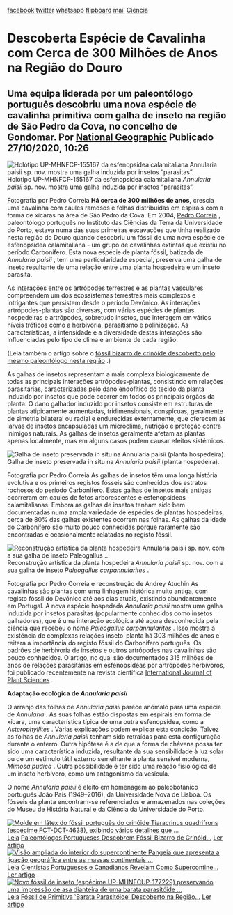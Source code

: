 [facebook](https://www.facebook.com/sharer/sharer.php?u=https%3A%2F%2Fwww.natgeo.pt%2Fciencia%2F2020%2F10%2Fdescoberta-especie-de-cavalinha-com-cerca-de-300-milhoes-de-anos-na-regiao-do-douro) [twitter](https://twitter.com/share?url=https%3A%2F%2Fwww.natgeo.pt%2Fciencia%2F2020%2F10%2Fdescoberta-especie-de-cavalinha-com-cerca-de-300-milhoes-de-anos-na-regiao-do-douro&via=natgeo&text=Descoberta%20Esp%C3%A9cie%20de%20Cavalinha%20com%20Cerca%20de%20300%20Milh%C3%B5es%20de%20Anos%20na%20Regi%C3%A3o%20do%20Douro) [whatsapp](https://web.whatsapp.com/send?text=https%3A%2F%2Fwww.natgeo.pt%2Fciencia%2F2020%2F10%2Fdescoberta-especie-de-cavalinha-com-cerca-de-300-milhoes-de-anos-na-regiao-do-douro) [flipboard](https://share.flipboard.com/bookmarklet/popout?v=2&title=Descoberta%20Esp%C3%A9cie%20de%20Cavalinha%20com%20Cerca%20de%20300%20Milh%C3%B5es%20de%20Anos%20na%20Regi%C3%A3o%20do%20Douro&url=https%3A%2F%2Fwww.natgeo.pt%2Fciencia%2F2020%2F10%2Fdescoberta-especie-de-cavalinha-com-cerca-de-300-milhoes-de-anos-na-regiao-do-douro) [mail](mailto:?subject=NatGeo&body=https%3A%2F%2Fwww.natgeo.pt%2Fciencia%2F2020%2F10%2Fdescoberta-especie-de-cavalinha-com-cerca-de-300-milhoes-de-anos-na-regiao-do-douro%20-%20Descoberta%20Esp%C3%A9cie%20de%20Cavalinha%20com%20Cerca%20de%20300%20Milh%C3%B5es%20de%20Anos%20na%20Regi%C3%A3o%20do%20Douro) [Ciência](https://www.natgeo.pt/ciencia) 
# Descoberta Espécie de Cavalinha com Cerca de 300 Milhões de Anos na Região do Douro 
## Uma equipa liderada por um paleontólogo português descobriu uma nova espécie de cavalinha primitiva com galha de inseto na região de São Pedro da Cova, no concelho de Gondomar. Por [National Geographic](https://www.natgeo.pt/autor/national-geographic) Publicado 27/10/2020, 10:26 
![Holótipo UP-MHNFCP-155167 da esfenopsídea calamitaliana Annularia paisii sp. nov. mostra uma galha induzida por insetos “parasitas”.
](img/files_styles_image_00_public_holotype_of_calamitalean_sphenopsid_annularia_paisii_sp_nov_showing_an_insect_induced_gall.jpg, "Holótipo UP-MHNFCP-155167 da esfenopsídea calamitaliana Annularia paisii sp. nov. mostra uma galha induzida por insetos “parasitas”.\n")
Holótipo UP-MHNFCP-155167 da esfenopsídea calamitaliana _Annularia paisii_ sp. nov. mostra uma galha induzida por insetos “parasitas”. 

Fotografia por Pedro Correia **Há cerca de 300 milhões de anos,** crescia uma cavalinha com caules ramosos e folhas distribuídas em espirais com a forma de xícaras na área de São Pedro da Cova. Em 2004, [Pedro Correia](https://www.researchgate.net/profile/Pedro_Correia3) , paleontólogo português no Instituto das Ciências da Terra da Universidade do Porto, estava numa das suas primeiras escavações que tinha realizado nesta região do Douro quando descobriu um fóssil de uma nova espécie de esfenopsídea calamitaliana - um grupo de cavalinhas extintas que existiu no período Carbonífero. Esta nova espécie de planta fóssil, batizada de _Annularia paisii_ , tem uma particularidade especial, preserva uma galha de inseto resultante de uma relação entre uma planta hospedeira e um inseto parasita. 

As interações entre os artrópodes terrestres e as plantas vasculares compreendem um dos ecossistemas terrestres mais complexos e intrigantes que persistem desde o período Devónico. As interações artrópodes-plantas são diversas, com várias espécies de plantas hospedeiras e artrópodes, sobretudo insetos, que interagem em vários níveis tróficos como a herbivoria, parasitismo e polinização. As características, a intensidade e a diversidade destas interações são influenciadas pelo tipo de clima e ambiente de cada região. 

(Leia também o artigo sobre o [fóssil bizarro de crinóide descoberto pelo mesmo paleontólogo nesta região](https://www.natgeo.pt/ciencia/2020/07/paleontologos-portugueses-descobrem-fossil-bizarro-de-crinoide-na-peninsula-iberica) .) 

As galhas de insetos representam a mais complexa biologicamente de todas as principais interações artrópodes-plantas, consistindo em relações parasitárias, caracterizadas pelo dano endofítico do tecido da planta induzido por insetos que pode ocorrer em todos os principais órgãos da planta. O dano galhador induzido por insetos consiste em estruturas de plantas atipicamente aumentadas, tridimensionais, conspícuas, geralmente de simetria bilateral ou radial e endurecidas externamente, que oferecem às larvas de insetos encapsuladas um microclima, nutrição e proteção contra inimigos naturais. As galhas de insetos geralmente afetam as plantas apenas localmente, mas em alguns casos podem causar efeitos sistémicos. 

![Galha de inseto preservada in situ na Annularia paisii (planta hospedeira).
](img/files_styles_image_00_public_annularia_bearing_insect_gall.jpg, "Galha de inseto preservada in situ na Annularia paisii (planta hospedeira).\r\n")
Galha de inseto preservada in situ na _Annularia paisii_ (planta hospedeira). 

Fotografia por Pedro Correia As galhas de insetos têm uma longa história evolutiva e os primeiros registos fósseis são conhecidos dos estratos rochosos do período Carbonífero. Estas galhas de insetos mais antigas ocorreram em caules de fetos arborescentes e esfenopsídeas calamitalianas. Embora as galhas de insetos tenham sido bem documentadas numa ampla variedade de espécies de plantas hospedeiras, cerca de 80% das galhas existentes ocorrem nas folhas. As galhas da idade do Carbonífero são muito pouco conhecidas porque raramente são encontradas e ocasionalmente relatadas no registo fóssil. 

![Reconstrução artística da planta hospedeira Annularia paisii sp. nov. com a sua galha de inseto Paleogallus ...](img/files_styles_image_00_public_annularia_paisii_sp_nov_and_paleogallus_carpannularites_ichnosp_nov_andrey_atuchin_artistic_reconstruction.jpg, "Reconstrução artística da planta hospedeira Annularia paisii sp. nov. com a sua galha de inseto Paleogallus ...")
Reconstrução artística da planta hospedeira _Annularia paisii_ sp. nov. com a sua galha de inseto _Paleogallus carpannularites_ . 

Fotografia por Pedro Correia e reconstrução de Andrey Atuchin As cavalinhas são plantas com uma linhagem histórica muito antiga, com registo fóssil do Devónico até aos dias atuais, existindo abundantemente em Portugal. A nova espécie hospedada _Annularia paisii_ mostra uma galha induzida por insetos parasitas (popularmente conhecidos como insetos galhadores), que é uma interação ecológica até agora desconhecida pela ciência que recebeu o nome _Paleogallus carpannularites_ . Isso mostra a existência de complexas relações inseto-planta há 303 milhões de anos e reitera a importância do registo fóssil do Carbonífero português. Os padrões de herbivoria de insetos e outros artrópodes nas cavalinhas são pouco conhecidos. O artigo, no qual são documentados 315 milhões de anos de relações parasitárias em esfenopsídeas por artrópodes herbívoros, foi publicado recentemente na revista científica [International Journal of Plant Sciences](https://www.journals.uchicago.edu/doi/abs/10.1086/707105?fbclid=IwAR1AUc8FdlCaQV_sCXN0GjVYfUzbEkiEtZC_jmkd3P0jpy7SDiunrICScAk&journalCode=ijps&mobileUi=0) . 

**Adaptação ecológica de _Annularia paisii_** 

O arranjo das folhas de _Annularia paisii_ parece anómalo para uma espécie de _Annularia_ . As suas folhas estão dispostas em espirais em forma de xícara, uma característica típica de uma outra esfenopsídea, como a _Asterophyllites_ . Várias explicações podem explicar esta condição. Talvez as folhas de _Annularia paisii_ tenham sido retraídas para esta configuração durante o enterro. Outra hipótese é a de que a forma de chávena possa ter sido uma característica induzida, resultante da sua sensibilidade à luz solar ou de um estímulo tátil externo semelhante à planta sensível moderna, _Mimosa pudica_ . Outra possibilidade é ter sido uma reação fisiológica de um inseto herbívoro, como um antagonismo da vesícula. 

O nome _Annularia paisii_ é eleito em homenagem ao paleobotânico português João Pais (1949–2016), da Universidade Nova de Lisboa. Os fósseis da planta encontram-se referenciados e armazenados nas coleções do Museu de História Natural e da Ciência da Universidade do Porto. 

[![Molde em látex do fóssil português do crinóide Tiaracrinus quadrifrons (espécime FCT-DCT-4638), exibindo vários detalhes que ...](img/files_styles_image_00_public_img_1_a.jpg, "Molde em látex do fóssil português do crinóide Tiaracrinus quadrifrons (espécime FCT-DCT-4638), exibindo vários detalhes que ...")](https://www.natgeo.pt/ciencia/2020/07/paleontologos-portugueses-descobrem-fossil-bizarro-de-crinoide-na-peninsula-iberica) [Leia](https://www.natgeo.pt/ciencia/2020/07/paleontologos-portugueses-descobrem-fossil-bizarro-de-crinoide-na-peninsula-iberica) [Paleontólogos Portugueses Descobrem Fóssil Bizarro de Crinóid...](https://www.natgeo.pt/ciencia/2020/07/paleontologos-portugueses-descobrem-fossil-bizarro-de-crinoide-na-peninsula-iberica) [Ler artigo](https://www.natgeo.pt/ciencia/2020/07/paleontologos-portugueses-descobrem-fossil-bizarro-de-crinoide-na-peninsula-iberica) [![Visão ampliada do interior do supercontinente Pangeia que apresenta a ligação geográfica entre as massas continentais ...](img/files_styles_image_00_public_figure_nodata.jpg, "Visão ampliada do interior do supercontinente Pangeia que apresenta a ligação geográfica entre as massas continentais ...")](https://www.natgeo.pt/ciencia/2020/05/cientistas-portugueses-e-canadianos-revelam-como-supercontinente-pangeia-se-formou) [Leia](https://www.natgeo.pt/ciencia/2020/05/cientistas-portugueses-e-canadianos-revelam-como-supercontinente-pangeia-se-formou) [Cientistas Portugueses e Canadianos Revelam Como Supercontine...](https://www.natgeo.pt/ciencia/2020/05/cientistas-portugueses-e-canadianos-revelam-como-supercontinente-pangeia-se-formou) [Ler artigo](https://www.natgeo.pt/ciencia/2020/05/cientistas-portugueses-e-canadianos-revelam-como-supercontinente-pangeia-se-formou) [![Novo fóssil de inseto (espécime UP-MHNFCUP-177229) preservando uma impressão de asa dianteira de uma barata parasitóide ...](img/files_styles_image_00_public_figura_01_0.jpg, "Novo fóssil de inseto (espécime UP-MHNFCUP-177229) preservando uma impressão de asa dianteira de uma barata parasitóide ...")](https://www.natgeo.pt/ciencia/2019/09/fossil-de-primitiva-barata-parasitoide-descoberto-na-regiao-do-douro) [Leia](https://www.natgeo.pt/ciencia/2019/09/fossil-de-primitiva-barata-parasitoide-descoberto-na-regiao-do-douro) [Fóssil de Primitiva ‛Barata Parasitóide’ Descoberto na Região...](https://www.natgeo.pt/ciencia/2019/09/fossil-de-primitiva-barata-parasitoide-descoberto-na-regiao-do-douro) [Ler artigo](https://www.natgeo.pt/ciencia/2019/09/fossil-de-primitiva-barata-parasitoide-descoberto-na-regiao-do-douro) 